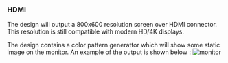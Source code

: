 ### HDMI
The design will output a 800x600 resolution screen over HDMI connector. 
This resolution is still compatible with modern HD/4K displays.

The design contains a color pattern generattor which will show some static image on the monitor.
An example of the output is shown below :
![monitor](/img/monitor.jpg)



